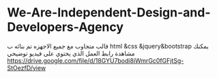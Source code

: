 # We-Are-Independent-Design-and-Developers-Agency
  قالب متجاوب مغ جميع الاجهزه تم بنائه ب html &amp;css &amp;jquery&amp;bootstrap يمكنك مشاهدة رابط العمل الذي يحتوي على فيديو توضيحي
https://drive.google.com/file/d/18GYU7bodi8iWmrGc0fGFjtSg-StOezfD/view
